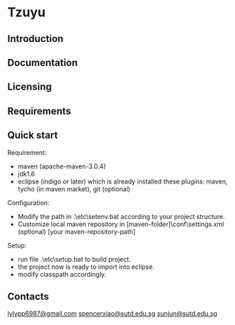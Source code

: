 Tzuyu
=====
Introduction
------------


Documentation
-------------


Licensing
---------
  
  
Requirements
------------


Quick start
------------
Requirement:
- maven (apache-maven-3.0.4)
- jdk1.6
- eclipse (indigo or later) which is already installed these plugins:
maven, tycho (in maven market), git (optional)

Configuration:
- Modify the path in .\etc\setenv.bat according to your project structure.
- Customize local maven repository in [maven-folder]\conf\settings.xml (optional)
<localRepository>[your maven-repository-path]</localRepository>

Setup:
- run file .\etc\setup.bat to build project.
- the project now is ready to import into eclipse.
- modify classpath accordingly.


Contacts
--------
lylypp6987@gmail.com
spencerxiao@sutd.edu.sg
sunjun@sutd.edu.sg
